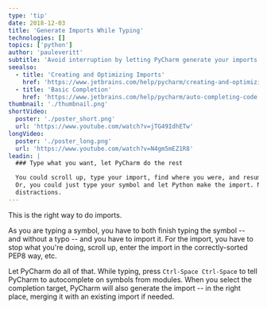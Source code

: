 ```yaml
---
type: 'tip'
date: 2018-12-03
title: 'Generate Imports While Typing'
technologies: []
topics: ['python']
author: 'pauleveritt'
subtitle: 'Avoid interruption by letting PyCharm generate your imports as you type'
seealso:
  - title: 'Creating and Optimizing Imports'
    href: 'https://www.jetbrains.com/help/pycharm/creating-and-optimizing-imports.html'
  - title: 'Basic Completion'
    href: 'https://www.jetbrains.com/help/pycharm/auto-completing-code.html#basic_completion'
thumbnail: './thumbnail.png'
shortVideo:
  poster: './poster_short.png'
  url: 'https://www.youtube.com/watch?v=jTG49IdhETw'
longVideo:
  poster: './poster_long.png'
  url: 'https://www.youtube.com/watch?v=N4gm5mEZ1R8'
leadin: |
  ### Type what you want, let PyCharm do the rest

  You could scroll up, type your import, find where you were, and resume. 
  Or, you could just type your symbol and let Python make the import. No 
  distractions.
---
```


This is the right way to do imports.

As you are typing a symbol, you have to both finish typing the symbol -- and
without a typo -- and you have to import it. For the import, you have to stop
what you're doing, scroll up, enter the import in the correctly-sorted PEP8
way, etc.

Let PyCharm do all of that. While typing, press `Ctrl-Space Ctrl-Space`
to tell PyCharm to autocomplete on symbols from modules. When you select
the completion target, PyCharm will also generate the import -- in the right
place, merging it with an existing import if needed.
